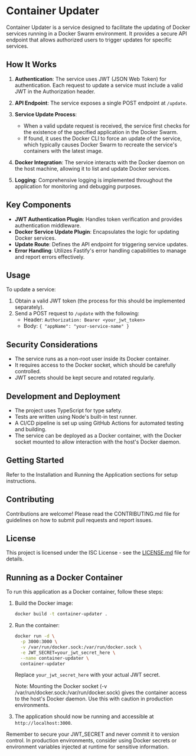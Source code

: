 # Container Updater

Container Updater is a service designed to facilitate the updating of Docker services running in a Docker Swarm environment. It provides a secure API endpoint that allows authorized users to trigger updates for specific services.

## How It Works

1. **Authentication**: The service uses JWT (JSON Web Token) for authentication. Each request to update a service must include a valid JWT in the Authorization header.

2. **API Endpoint**: The service exposes a single POST endpoint at `/update`.

3. **Service Update Process**:
   - When a valid update request is received, the service first checks for the existence of the specified application in the Docker Swarm.
   - If found, it uses the Docker CLI to force an update of the service, which typically causes Docker Swarm to recreate the service's containers with the latest image.

4. **Docker Integration**: The service interacts with the Docker daemon on the host machine, allowing it to list and update Docker services.

5. **Logging**: Comprehensive logging is implemented throughout the application for monitoring and debugging purposes.

## Key Components

- **JWT Authentication Plugin**: Handles token verification and provides authentication middleware.
- **Docker Service Update Plugin**: Encapsulates the logic for updating Docker services.
- **Update Route**: Defines the API endpoint for triggering service updates.
- **Error Handling**: Utilizes Fastify's error handling capabilities to manage and report errors effectively.

## Usage

To update a service:

1. Obtain a valid JWT token (the process for this should be implemented separately).
2. Send a POST request to `/update` with the following:
   - Header: `Authorization: Bearer <your_jwt_token>`
   - Body: `{ "appName": "your-service-name" }`

## Security Considerations

- The service runs as a non-root user inside its Docker container.
- It requires access to the Docker socket, which should be carefully controlled.
- JWT secrets should be kept secure and rotated regularly.

## Development and Deployment

- The project uses TypeScript for type safety.
- Tests are written using Node's built-in test runner.
- A CI/CD pipeline is set up using GitHub Actions for automated testing and building.
- The service can be deployed as a Docker container, with the Docker socket mounted to allow interaction with the host's Docker daemon.

## Getting Started

Refer to the Installation and Running the Application sections for setup instructions.

## Contributing

Contributions are welcome! Please read the CONTRIBUTING.md file for guidelines on how to submit pull requests and report issues.

## License

This project is licensed under the ISC License - see the [LICENSE.md](LICENSE.md) file for details.

## Running as a Docker Container

To run this application as a Docker container, follow these steps:

1. Build the Docker image:

   ```bash
   docker build -t container-updater .
   ```

2. Run the container:

   ```bash
   docker run -d \
     -p 3000:3000 \
     -v /var/run/docker.sock:/var/run/docker.sock \
     -e JWT_SECRET=your_jwt_secret_here \
     --name container-updater \
     container-updater
   ```

   Replace `your_jwt_secret_here` with your actual JWT secret.

   Note: Mounting the Docker socket (-v /var/run/docker.sock:/var/run/docker.sock) gives the container access to the host's Docker daemon. Use this with caution in production environments.

3. The application should now be running and accessible at `http://localhost:3000`.

Remember to secure your JWT_SECRET and never commit it to version control. In production environments, consider using Docker secrets or environment variables injected at runtime for sensitive information.
